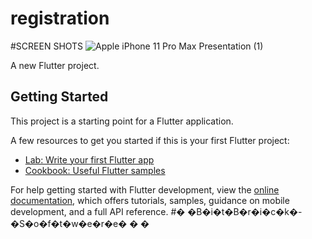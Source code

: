 # registration

#SCREEN SHOTS
![Apple iPhone 11 Pro Max Presentation (1)](https://user-images.githubusercontent.com/74659555/206645001-2da18efe-9f32-4366-9507-54a4333eb9ef.png)


A new Flutter project.

## Getting Started

This project is a starting point for a Flutter application.

A few resources to get you started if this is your first Flutter project:

- [Lab: Write your first Flutter app](https://docs.flutter.dev/get-started/codelab)
- [Cookbook: Useful Flutter samples](https://docs.flutter.dev/cookbook)

For help getting started with Flutter development, view the
[online documentation](https://docs.flutter.dev/), which offers tutorials,
samples, guidance on mobile development, and a full API reference.
#� �B�i�t�B�r�i�c�k�-�S�o�f�t�w�e�r�e�
�
�
